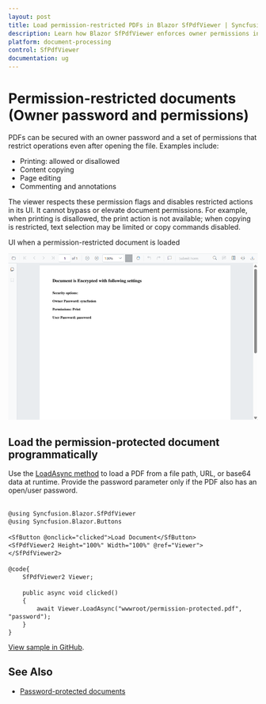 ```yaml
---
layout: post
title: Load permission-restricted PDFs in Blazor SfPdfViewer | Syncfusion
description: Learn how Blazor SfPdfViewer enforces owner permissions in permission-restricted PDFs, controlling print, copy, and edit
platform: document-processing
control: SfPdfViewer
documentation: ug
---
```


# Permission-restricted documents (Owner password and permissions)

PDFs can be secured with an owner password and a set of permissions that restrict operations even after opening the file. Examples include:

- Printing: allowed or disallowed
- Content copying
- Page editing
- Commenting and annotations

The viewer respects these permission flags and disables restricted actions in its UI. It cannot bypass or elevate document permissions. For example, when printing is disallowed, the print action is not available; when copying is restricted, text selection may be limited or copy commands disabled.

UI when a permission-restricted document is loaded

![Blazor PDF Viewer permission-restricted UI](../images/document-security.png)

## Load the permission-protected document programmatically

Use the [LoadAsync method](https://help.syncfusion.com/cr/blazor/Syncfusion.Blazor.SfPdfViewer.PdfViewerBase.html) to load a PDF from a file path, URL, or base64 data at runtime. Provide the password parameter only if the PDF also has an open/user password.

```cshtml

@using Syncfusion.Blazor.SfPdfViewer
@using Syncfusion.Blazor.Buttons

<SfButton @onclick="clicked">Load Document</SfButton>
<SfPdfViewer2 Height="100%" Width="100%" @ref="Viewer">
</SfPdfViewer2>

@code{
    SfPdfViewer2 Viewer;

    public async void clicked()
    {
        await Viewer.LoadAsync("wwwroot/permission-protected.pdf", "password");
    }
}

```

[View sample in GitHub](https://github.com/SyncfusionExamples/blazor-pdf-viewer-examples/tree/master/Load%20and%20Save/Load%20the%20Security%20Document).

## See Also

* [Password-protected documents](./password-protected)